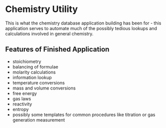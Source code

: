 # Chemistry Utility
This is what the chemistry database application building has been for - this application serves to automate much of the possibly tedious lookups and calculations involved in general chemistry.

## Features of Finished Application
- stoichiometry
- balancing of formulae
- molarity calculations
- information lookup
- temperature conversions
- mass and volume conversions
- free energy
- gas laws
- reactivity
- entropy
- possibly some templates for common procedures like titration or gas generation measurement